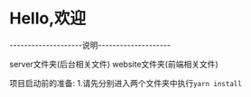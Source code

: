 # Hello,欢迎
--------------------说明--------------------

server文件夹(后台相关文件)
website文件夹(前端相关文件)

项目启动前的准备:
1.请先分别进入两个文件夹中执行`yarn install`
